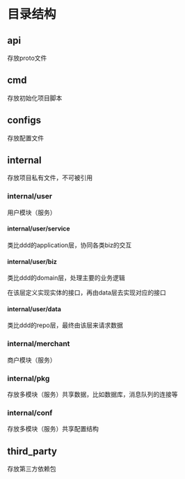 # 目录结构

## api

存放proto文件

## cmd

存放初始化项目脚本

## configs

存放配置文件

## internal

存放项目私有文件，不可被引用

### internal/user

用户模块（服务）

#### internal/user/service

类比ddd的application层，协同各类biz的交互

#### internal/user/biz

类比ddd的domain层，处理主要的业务逻辑

在该层定义实现实体的接口，再由data层去实现对应的接口

#### internal/user/data

类比ddd的repo层，最终由该层来请求数据

### internal/merchant

商户模块（服务）

### internal/pkg

存放多模块（服务）共享数据，比如数据库，消息队列的连接等

### internal/conf

存放多模块（服务）共享配置结构

## third_party

存放第三方依赖包
